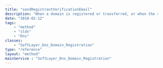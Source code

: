 ```yaml
---
title: "sendRegistrantVerificationEmail"
description: "When a domain is registered or transferred, or when the registrant contact information is changed, the registrant must reply to an email requesting them to confirm that the submitted contact information is correct. This method sends the verification email to the registrant. "
date: "2018-02-12"
tags:
    - "method"
    - "sldn"
    - "Dns"
classes:
    - "SoftLayer_Dns_Domain_Registration"
type: "reference"
layout: "method"
mainService : "SoftLayer_Dns_Domain_Registration"
---
```

